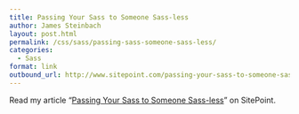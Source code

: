 ```yaml
---
title: Passing Your Sass to Someone Sass-less
author: James Steinbach
layout: post.html
permalink: /css/sass/passing-sass-someone-sass-less/
categories:
  - Sass
format: link
outbound_url: http://www.sitepoint.com/passing-your-sass-to-someone-sass-less/
---
```

Read my article &#8220;<a title="Passing Your Sass to Someone Sass-less" href="http://www.sitepoint.com/passing-your-sass-to-someone-sass-less/" target="_blank">Passing Your Sass to Someone Sass-less</a>&#8221; on SitePoint.

